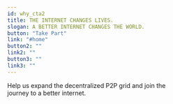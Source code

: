 ```yaml
---
id: why_cta2
title: THE INTERNET CHANGES LIVES.
slogan: A BETTER INTERNET CHANGES THE WORLD.
button: "Take Part"
link: "#home"
button2: ""
link2: ""
button3: ""
link3: ""
---
```


Help us expand the decentralized P2P grid and join the 
<br>
journey to a better internet.
